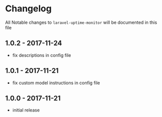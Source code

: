 # Changelog

All Notable changes to `laravel-uptime-monitor` will be documented in this file

## 1.0.2 - 2017-11-24

- fix descriptions in config file

## 1.0.1 - 2017-11-21

- fix custom model instructions in config file

## 1.0.0 - 2017-11-21

- initial release
